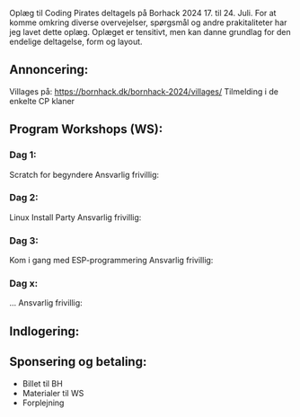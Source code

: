 Oplæg til Coding Pirates deltagels på Borhack 2024 17. til 24. Juli. For at komme omkring diverse overvejelser, spørgsmål og andre prakitaliteter har jeg lavet dette oplæg. Oplæget er tensitivt, men kan danne grundlag for den endelige deltagelse, form og layout. 

## Annoncering:
Villages på:
https://bornhack.dk/bornhack-2024/villages/
Tilmelding i de enkelte CP klaner

## Program Workshops (WS):

### Dag 1:
Scratch for begyndere
Ansvarlig frivillig:

### Dag 2:
Linux Install Party
Ansvarlig frivillig:

### Dag 3:
Kom i gang med ESP-programmering
Ansvarlig frivillig:

### Dag x:
...
Ansvarlig frivillig:

## Indlogering:

## Sponsering og betaling:
* Billet til BH
* Materialer til WS
* Forplejning
